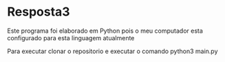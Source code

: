 # Resposta3
Este programa foi elaborado em Python pois o meu computador esta configurado para esta linguagem atualmente

Para executar clonar o repositorio e executar o comando
python3 main.py

